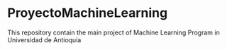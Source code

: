 # ProyectoMachineLearning
This repository contain the main project of Machine Learning Program in Universidad de Antioquia
